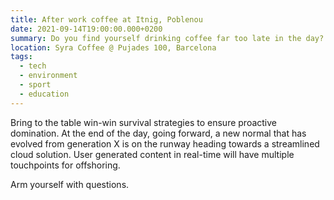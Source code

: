 ```yaml
---
title: After work coffee at Itnig, Poblenou
date: 2021-09-14T19:00:00.000+0200
summary: Do you find yourself drinking coffee far too late in the day? No?
location: Syra Coffee @ Pujades 100, Barcelona
tags:
  - tech
  - environment
  - sport
  - education
---
```

Bring to the table win-win survival strategies to ensure proactive domination. At the end of the day, going forward, a new normal that has evolved from generation X is on the runway heading towards a streamlined cloud solution. User generated content in real-time will have multiple touchpoints for offshoring.

Arm yourself with questions.
